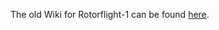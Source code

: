 The old Wiki for Rotorflight-1 can be found [here](https://github.com/rotorflight/rotorflight-old-wiki/wiki).

